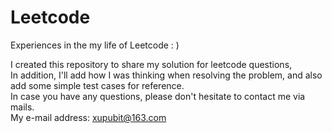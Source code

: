 # Leetcode
Experiences in the my life of Leetcode : )

I created this repository to share my solution for leetcode questions,  
In addition, I'll add how I was thinking when resolving the problem, and also add some simple test cases for reference.  
In case you have any questions, please don't hesitate to contact me via mails.  
My e-mail address: xupubit@163.com

